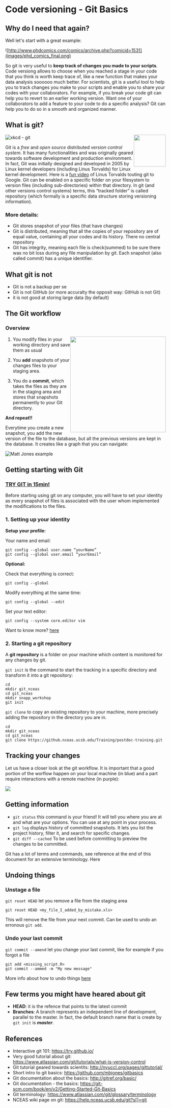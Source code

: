 # Code versioning - Git Basics


## Why do I need that again?

Well let's start with a great example:

![http://www.phdcomics.com/comics/archive.php?comicid=1531](images/phd_comics_final.png) 


So git is very useful to **keep track of changes you made to your scripts**. Code versiong allows to choose when you reached a stage in your code that you think is worth keep trace of, like a new function that makes your data analysis soooooo much better. 
For scientists, git is a useful tool to help you to track changes you make to your scripts and enable you to share your codes with your collaborators. For example, if you break your code git can help you to revert to an earlier working version. Want one of your collaborators to add a feature to your code to do a specific analysis? Git can help you to do so in a smooth and organized manner.



## What is git?

<img style="float: right;width: 100px;" src="images/git_icon.png">

![xkcd - git](images/git_xkcd.png)

Git is a *free* and *open source* distributed *version control system*. It has many functionalities and was originally geared towards software development and production environment. In fact, Git was initially designed and developed in 2005 by Linux kernel developers (including Linus Torvalds) for Linux kernel development. Here is a [fun video](https://www.youtube.com/watch?v=4XpnKHJAok8) of Linus Torvalds touting git to Google. Git can be enabled on a specific folder on your filesystem to version files (including sub-directories) within that directory. In git (and other versions control systems) terms, this “tracked folder” is called repository (which formally is a specific data structure storing versioning information).

### More details:
  
- Git stores snapshot of your files (that have changes) 
- Git is distributed, meaning that all the copies of your repository are of equal value, containing all your codes and its history. There no central repository
- Git has integrity, meaning each file is check(summed) to be sure there was no bit loss during any file manipulation by git. Each snapshot (also called commit) has a unique identifier.

## What git is not
- Git is not a backup per se
- Git is not GitHub (or more accuralty the opposit way: GitHub is not Git)
- it is not good at storing large data (by default)


## The Git workflow

### Overview
<img style="float: right;width: 300px;" src="images/git_workflow_general.png">

1. You modify files in your working directory and save them as usual

2. You **add** snapshots of your changes files to your staging area.

3. You do a **commit**, which takes the files as they are in the staging area and stores that snapshots permanently to your Git directory.

**And repeat!!**

Everytime you create a new snapshot, you add the new version of the file to the database, but all the previous versions are kept in the database. It creates like a graph that you can navigate:

![Matt Jones example](images/version-graph_mattJones.png)


## Getting starting with Git

### [TRY GIT in 15min!](https://try.github.io/levels/1/challenges/1)

Before starting using git on any computer, you will have to set your identity as every snapshot of files is associated with the user whom implemented the modifications to the files.

### 1. Setting up your identity
**Setup your profile:**

Your name and email: 

```
git config --global user.name “yourName”
git config --global user.email “yourEmail”
```

**Optional:**

Check that everything is correct: 

```
git config --global
```

Modify everything at the same time:

```
git config --global --edit
```

Set your text editor: 

```
git config --system core.editor vim
```

Want to know more? [here](https://git-scm.com/book/en/v2/Getting-Started-First-Time-Git-Setup) 

### 2. Starting a git repository

A **git repository** is a folder on your machine which content is monitored for any changes by git.

```git init``` is the command to start the tracking in a specific directory and transform it into a git repository:

```
cd
mkdir git_nceas
cd git_nceas
mkdir snapp_workshop
git init
```

```git clone``` to copy an existing repository to your machine, more precisely adding the repository in the directory you are in.

```
cd 
mkdir git_nceas
cd git_nceas
git clone https://github.nceas.ucsb.edu/Training/postdoc-training.git
```

## Tracking your changes

Let us have a closer look at the git workflow. It is important that a good portion of the worflow happen on your local machine (in blue) and a part require interactions with a remote machine (in purple):

![](images/git_commands_workflow.png)


## Getting information

* ```git status``` this command is your friend! It will tell you where you are at and what are your options. You can use at any point in your process.
* ```git log``` displays history of committed snapshots. It lets you list the project history, filter it, and search for specific changes.
* ```git diff --cached```
To be used before committing to preview the changes to be committed. 

Git has a lot of terms and commands, see reference at the end of this document for an extensive terminology. Here

## Undoing things

### Unstage a file

```git reset HEAD``` let you remove a file from the staging area

```
git reset HEAD <my_file_I_added_by_mistake.xls>
``` 
This will remove the file from your next commit. Can be used to undo an erronous ```git add```.

### Undo your last commit

```git commit --amend``` let you change your last commit, like for example if you forgot a file

```
git add <missing_script.R>
git commit --ammed -m "My new message"
```

More info about how to undo things [here](https://git-scm.com/book/en/v2/Git-Basics-Undoing-Things)

## Few terms you might have heared about git

* **HEAD**: it is the refence that points to the latest commit
* **Branches**: A branch represents an independent line of development, parallel to the master. In fact, the default branch name that is create by ```git init``` is ***master***.


## References
- Interactive git 101: https://try.github.io/ 
- Very good tutorial about git: https://www.atlassian.com/git/tutorials/what-is-version-control
- Git tutorial geared towards scientits: http://nyuccl.org/pages/gittutorial/
- Short intro to git basics: https://github.com/mbjones/gitbasics
- Git documentation about the basics: http://gitref.org/basic/
- Git documentation - the basics: https://git-scm.com/book/en/v2/Getting-Started-Git-Basics
- Git terminology: https://www.atlassian.com/git/glossary/terminology
- NCEAS wiki page on git: https://help.nceas.ucsb.edu/git?s[]=git
